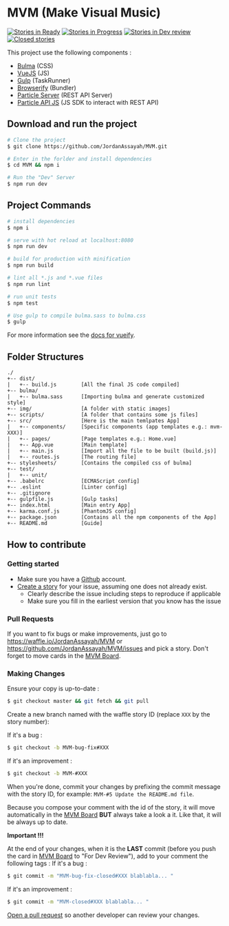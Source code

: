 # MVM (Make Visual Music)
[![Stories in Ready](https://badge.waffle.io/JordanAssayah/MVM.png?label=ready&title=Ready)](https://waffle.io/JordanAssayah/MVM)
[![Stories in Progress](https://badge.waffle.io/JordanAssayah/MVM.png?label=In%20Progress&title=In%20Progress)](https://waffle.io/JordanAssayah/MVM)
[![Stories in Dev review](https://badge.waffle.io/JordanAssayah/MVM.png?label=In%20Dev%20Review&title=For%20Dev%20Review)](https://waffle.io/JordanAssayah/MVM)
[![Closed stories](https://badge.waffle.io/JordanAssayah/MVM.png?label=done&title=Done)](https://waffle.io/JordanAssayah/MVM)

This project use the following components :
- [Bulma](http://bulma.io "Framework CSS based on Flexbox") (CSS)
- [VueJS](https://vuejs.org "Framework JavaScript similar to React") (JS)
- [Gulp](https://gulpjs.com "Task Runner") (TaskRunner)
- [Browserify](http://browserify.org "JavaScript Bundler") (Bundler)
- [Particle Server](https://github.com/spark/spark-server "REST API Server") (REST API Server)
- [Particle API JS](https://docs.particle.io/reference/javascript/ "JS SDK") (JS SDK to interact with REST API)

## Download and run the project

```bash
# Clone the project
$ git clone https://github.com/JordanAssayah/MVM.git

# Enter in the forlder and install dependencies
$ cd MVM && npm i

# Run the "Dev" Server
$ npm run dev
```

## Project Commands

```bash
# install dependencies
$ npm i

# serve with hot reload at localhost:8080
$ npm run dev

# build for production with minification
$ npm run build

# lint all *.js and *.vue files
$ npm run lint

# run unit tests
$ npm test

# Use gulp to compile bulma.sass to bulma.css
$ gulp
```

For more information see the [docs for vueify](https://github.com/vuejs/vueify).

## Folder Structures

```
./
+-- dist/
|   +-- build.js        [All the final JS code compiled]
+-- bulma/
|   +-- bulma.sass      [Importing bulma and generate customized style]
+-- img/                [A folder with static images]
+-- scripts/            [A folder that contains some js files]
+-- src/                [Here is the main temlpates App]
|   +-- components/     [Specific components (app templates e.g.: mvm-XXX)]
|   +-- pages/          [Page templates e.g.: Home.vue]
|   +-- App.vue         [Main template]
|   +-- main.js         [Import all the file to be built (build.js)]
|   +-- routes.js       [The routing file]
+-- stylesheets/        [Contains the compiled css of bulma]
+-- test/
|   +-- unit/
+-- .babelrc            [ECMAScript config]
+-- .eslint             [Linter config]
+-- .gitignore
+-- gulpfile.js         [Gulp tasks]
+-- index.html          [Main entry App]
+-- karma.conf.js       [PhantomJS config]
+-- package.json        [Contains all the npm components of the App]
+-- README.md           [Guide]
```

## How to contribute
### Getting started

* Make sure you have a [Github](https://github.com/signup/free) account.
* [Create a story](https://waffle.io/JordanAssayah/MVM) for your issue, assuming one does not already exist.
	* Clearly describe the issue including steps to reproduce if applicable
	* Make sure you fill in the earliest version that you know has the issue

### Pull Requests
If you want to fix bugs or make improvements, just go to https://waffle.io/JordanAssayah/MVM or https://github.com/JordanAssayah/MVM/issues and pick a story.
Don't forget to move cards in the [MVM Board](https://waffle.io/JordanAssayah/MVM).

### Making Changes

Ensure your copy is up-to-date :

```bash
$ git checkout master && git fetch && git pull
```

Create a new branch named with the waffle story ID (replace `XXX` by the story number):

If it's a bug :

```bash
$ git checkout -b MVM-bug-fix#XXX
```

If it's an improvement :

```bash
$ git checkout -b MVM-#XXX
```

When you're done, commit your changes by prefixing the commit message with the story ID, for example: `MVM-#5 Update the README.md file`.

Because you compose your comment with the id of the story, it will move automatically in the [MVM Board](https://waffle.io/JordanAssayah/MVM) **BUT** always take a look a it.
Like that, it will be always up to date.

**Important !!!**

At the end of your changes, when it is the **LAST** commit (before you push the card in [MVM Board](https://waffle.io/JordanAssayah/MVM) to "For Dev Review"), add to your comment the following tags :
If it's a bug :

```bash
$ git commit -m "MVM-bug-fix-closed#XXX blablabla... "
```

If it's an improvement :

```bash
$ git commit -m "MVM-closed#XXX blablabla... "
```

[Open a pull request](https://github.com/liip/zebra/compare) so another developer can review your changes.
